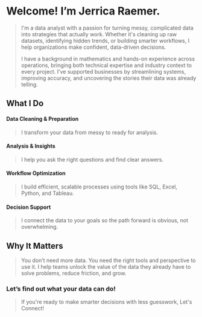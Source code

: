 # Welcome! I’m Jerrica Raemer.

> I'm a data analyst with a passion for turning messy, complicated data into strategies that actually work. Whether it's cleaning up raw datasets, identifying hidden trends, or building smarter workflows, I help organizations make confident, data-driven decisions.
> 
> I have a background in mathematics and hands-on experience across operations, bringing both technical expertise and industry context to every project. I’ve supported businesses by streamlining systems, improving accuracy, and uncovering the stories their data was already telling.

## What I Do
#### Data Cleaning & Preparation
> I transform your data from messy to ready for analysis.
>

#### Analysis & Insights
> I help you ask the right questions and find clear answers.
> 

#### Workflow Optimization
> I build efficient, scalable processes using tools like SQL, Excel, Python, and Tableau.
> 

#### Decision Support
> I connect the data to your goals so the path forward is obvious, not overwhelming.
> 

## Why It Matters
> You don’t need more data. You need the right tools and perspective to use it.
> I help teams unlock the value of the data they already have to solve problems, reduce friction, and grow.
> 

### Let’s find out what your data can do!
> If you're ready to make smarter decisions with less guesswork, Let's Connect!
> 


